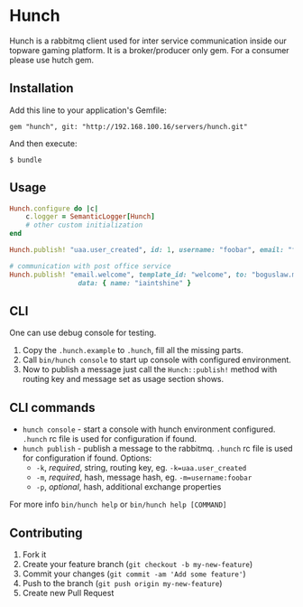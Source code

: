 # Hunch

Hunch is a rabbitmq client used for inter service communication inside our topware 
gaming platform. It is a broker/producer only gem. For a consumer please use hutch gem.

## Installation

Add this line to your application's Gemfile:

    gem "hunch", git: "http://192.168.100.16/servers/hunch.git"

And then execute:

    $ bundle

## Usage

```ruby
Hunch.configure do |c|
	c.logger = SemanticLogger[Hunch]
	# other custom initialization
end

Hunch.publish! "uaa.user_created", id: 1, username: "foobar", email: "foo@bar.com"

# communication with post office service
Hunch.publish! "email.welcome", template_id: "welcome", to: "boguslaw.mista@realitypump.com",
				 data: { name: "iaintshine" }
```

## CLI

One can use debug console for testing. 

1. Copy the `.hunch.example` to `.hunch`, fill all the missing parts.
2. Call `bin/hunch console` to start up console with configured environment. 
3. Now to publish a message just call the `Hunch::publish!` method with routing key 
and message set as usage section shows.

## CLI commands

* `hunch console` - start a console with hunch environment configured. `.hunch` rc file is used for configuration if found. 
* `hunch publish` - publish a message to the rabbitmq. `.hunch` rc file is used for configuration if found. Options:
	* `-k`, *required*, string, routing key, eg. `-k=uaa.user_created`
	* `-m`, *required*, hash, message hash, eg. `-m=username:foobar`  
	* `-p`, *optional*, hash, additional exchange properties

For more info `bin/hunch help` or `bin/hunch help [COMMAND]`

## Contributing

1. Fork it
2. Create your feature branch (`git checkout -b my-new-feature`)
3. Commit your changes (`git commit -am 'Add some feature'`)
4. Push to the branch (`git push origin my-new-feature`)
5. Create new Pull Request
